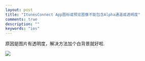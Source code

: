 ```yaml
---
layout: post
title: "ItunesConnect App图标或预览图像不能包含Alpha通道或透明度"
comments: true
description: ""
keywords: "ios"
---
```


原因是图片有透明度，解决方法加个白背景就好啦.


![](http://ww1.sinaimg.cn/mw690/6314d064gw1f7t4pqt2arj20n20lkdhr.jpg)
